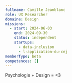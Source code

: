 ```yaml
---
fullname: Camille Jeanblanc
role: UX Researcher
domaine: Design
missions:
  - start: 2024-06-03
    end: 2024-09-30
    status: independent
    startups:
      - data-inclusion
      - l-application-du-cej
memberType: beta
competences: []
---
```

Psychologie + Design = <3